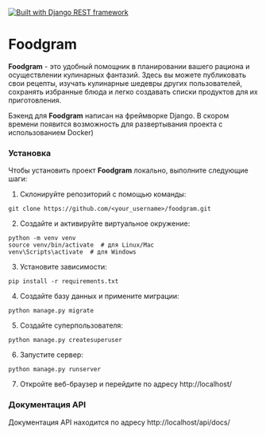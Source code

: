 [![Built with Django REST framework](https://img.shields.io/badge/Built_with-Django_REST_framework-green.svg)](https://www.django-rest-framework.org/)

# Foodgram

**Foodgram** - это удобный помощник в планировании вашего рациона и осуществлении кулинарных фантазий. Здесь вы можете публиковать свои рецепты, изучать кулинарные шедевры других пользователей, сохранять избранные блюда и легко создавать списки продуктов для их приготовления.

Бэкенд для **Foodgram** написан на фреймворке Django.
В скором времени появится возможность для развертывания проекта с использованием Docker)

### Установка

Чтобы установить проект **Foodgram** локально, выполните следующие шаги:

1. Склонируйте репозиторий с помощью команды:

```
git clone https://github.com/<your_username>/foodgram.git
```

2. Создайте и активируйте виртуальное окружение:

```
python -m venv venv
source venv/bin/activate  # для Linux/Mac
venv\Scripts\activate  # для Windows
```

3. Установите зависимости:

```
pip install -r requirements.txt
```

4. Создайте базу данных и примените миграции:

```
python manage.py migrate
```

5. Создайте суперпользователя:

```
python manage.py createsuperuser
```

6. Запустите сервер:

```
python manage.py runserver
```

7. Откройте веб-браузер и перейдите по адресу http://localhost/


### Документация API

Документация API находится по адресу http://localhost/api/docs/
